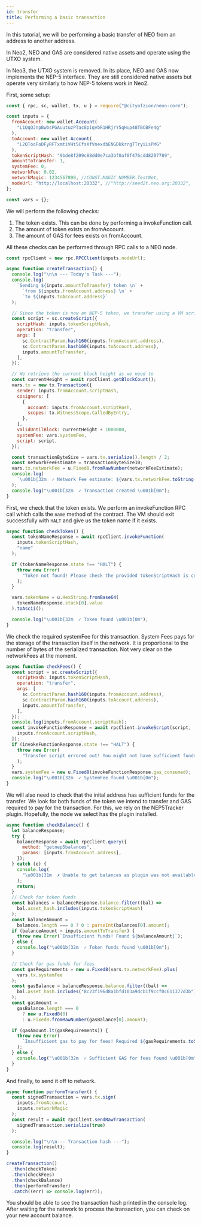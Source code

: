 ```yaml
---
id: transfer
title: Performing a basic transaction
---
```


In this tutorial, we will be performing a basic transfer of NEO from an address to another address.

In Neo2, NEO and GAS are considered native assets and operate using the UTXO
system.

In Neo3, the UTXO system is removed. In its place, NEO and GAS now implements
the NEP-5 interface. They are still considered native assets but operate very
similarly to how NEP-5 tokens work in Neo2.

First, some setup:


```js
const { rpc, sc, wallet, tx, u } = require("@cityofzion/neon-core");

const inputs = {
  fromAccount: new wallet.Account(
    "L1QqQJnpBwbsPGAuutuzPTac8piqvbR1HRjrY5qHup48TBCBFe4g"
  ),
  toAccount: new wallet.Account(
    "L2QTooFoDFyRFTxmtiVHt5CfsXfVnexdbENGDkkrrgTTryiLsPMG"
  ),
  tokenScriptHash: "9bde8f209c88dd0e7ca3bf0af0f476cdd8207789",
  amountToTransfer: 1,
  systemFee: 0,
  networkFee: 0.02,
  networkMagic: 1234567890, //CONST.MAGIC_NUMBER.TestNet,
  nodeUrl: "http://localhost:20332", //"http://seed2t.neo.org:20332",
};

const vars = {};
```

We will perform the following checks:

1. The token exists. This can be done by performing a invokeFunction call.
2. The amount of token exists on fromAccount.
3. The amount of GAS for fees exists on fromAccount.

All these checks can be performed through RPC calls to a NEO node.


```js
const rpcClient = new rpc.RPCClient(inputs.nodeUrl);

async function createTransaction() {
  console.log("\n\n --- Today's Task ---");
  console.log(
    `Sending ${inputs.amountToTransfer} token \n` +
      `from ${inputs.fromAccount.address} \n` +
      `to ${inputs.toAccount.address}`
  );

  // Since the token is now an NEP-5 token, we transfer using a VM script.
  const script = sc.createScript({
    scriptHash: inputs.tokenScriptHash,
    operation: "transfer",
    args: [
      sc.ContractParam.hash160(inputs.fromAccount.address),
      sc.ContractParam.hash160(inputs.toAccount.address),
      inputs.amountToTransfer,
    ],
  });

  // We retrieve the current block height as we need to
  const currentHeight = await rpcClient.getBlockCount();
  vars.tx = new tx.Transaction({
    sender: inputs.fromAccount.scriptHash,
    cosigners: [
      {
        account: inputs.fromAccount.scriptHash,
        scopes: tx.WitnessScope.CalledByEntry,
      },
    ],
    validUntilBlock: currentHeight + 1000000,
    systemFee: vars.systemFee,
    script: script,
  });

  const transactionByteSize = vars.tx.serialize().length / 2;
  const networkFeeEstimate = transactionByteSize10;
  vars.tx.networkFee = u.Fixed8.fromRawNumber(networkFeeEstimate);
  console.log(
    `\u001b[32m  ✓ Network Fee estimate: ${vars.tx.networkFee.toString()} \u001b[0m`
  );
  console.log("\u001b[32m  ✓ Transaction created \u001b[0m");
}
```

First, we check that the token exists. We perform an invokeFunction RPC call
which calls the `name` method of the contract. The VM should exit successfully
with `HALT` and give us the token name if it exists.


```js
async function checkToken() {
  const tokenNameResponse = await rpcClient.invokeFunction(
    inputs.tokenScriptHash,
    "name"
  );

  if (tokenNameResponse.state !== "HALT") {
    throw new Error(
      "Token not found! Please check the provided tokenScriptHash is correct."
    );
  }

  vars.tokenName = u.HexString.fromBase64(
    tokenNameResponse.stack[0].value
  ).toAscii();

  console.log("\u001b[32m  ✓ Token found \u001b[0m");
}
```

We check the required systemFee for this transaction. System Fees pays for the
storage of the transaction itself in the network. It is proportional to the
number of bytes of the serialized transaction. Not very clear on the networkFees
at the moment.


```js
async function checkFees() {
  const script = sc.createScript({
    scriptHash: inputs.tokenScriptHash,
    operation: "transfer",
    args: [
      sc.ContractParam.hash160(inputs.fromAccount.address),
      sc.ContractParam.hash160(inputs.toAccount.address),
      inputs.amountToTransfer,
    ],
  });
  console.log(inputs.fromAccount.scriptHash);
  const invokeFunctionResponse = await rpcClient.invokeScript(script, [
    inputs.fromAccount.scriptHash,
  ]);
  if (invokeFunctionResponse.state !== "HALT") {
    throw new Error(
      "Transfer script errored out! You might not have sufficient funds for this transfer."
    );
  }
  vars.systemFee = new u.Fixed8(invokeFunctionResponse.gas_consumed);
  console.log("\u001b[32m  ✓ SystemFee found \u001b[0m");
}
```

We will also need to check that the inital address has sufficient funds for the transfer.
We look for both funds of the token we intend to transfer and GAS required to pay for the transaction.
For this, we rely on the NEP5Tracker plugin. Hopefully, the node we select has the plugin installed.


```js
async function checkBalance() {
  let balanceResponse;
  try {
    balanceResponse = await rpcClient.query({
      method: "getnep5balances",
      params: [inputs.fromAccount.address],
    });
  } catch (e) {
    console.log(
      "\u001b[31m  ✗ Unable to get balances as plugin was not available. \u001b[0m"
    );
    return;
  }
  // Check for token funds
  const balances = balanceResponse.balance.filter((bal) =>
    bal.asset_hash.includes(inputs.tokenScriptHash)
  );
  const balanceAmount =
    balances.length === 0 ? 0 : parseInt(balances[0].amount);
  if (balanceAmount < inputs.amountToTransfer) {
    throw new Error(`Insufficient funds! Found ${balanceAmount}`);
  } else {
    console.log("\u001b[32m  ✓ Token funds found \u001b[0m");
  }

  // Check for gas funds for fees
  const gasRequirements = new u.Fixed8(vars.tx.networkFee).plus(
    vars.tx.systemFee
  );
  const gasBalance = balanceResponse.balance.filter((bal) =>
    bal.asset_hash.includes("8c23f196d8a1bfd103a9dcb1f9ccf0c611377d3b")
  );
  const gasAmount =
    gasBalance.length === 0
      ? new u.Fixed8(0)
      : u.Fixed8.fromRawNumber(gasBalance[0].amount);

  if (gasAmount.lt(gasRequirements)) {
    throw new Error(
      `Insufficient gas to pay for fees! Required ${gasRequirements.toString()} but only had ${gasAmount.toString()}`
    );
  } else {
    console.log("\u001b[32m  ✓ Sufficient GAS for fees found \u001b[0m");
  }
}
```

And finally, to send it off to network.


```js
async function performTransfer() {
  const signedTransaction = vars.tx.sign(
    inputs.fromAccount,
    inputs.networkMagic
  );
  const result = await rpcClient.sendRawTransaction(
    signedTransaction.serialize(true)
  );

  console.log("\n\n--- Transaction hash ---");
  console.log(result);
}

createTransaction()
  .then(checkToken)
  .then(checkFees)
  .then(checkBalance)
  .then(performTransfer)
  .catch((err) => console.log(err));
```

You should be able to see the transaction hash printed in the console log.
After waiting for the network to process the transaction, you can check on your new account balance.

